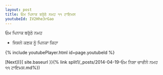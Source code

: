 ```yaml
---
layout: post
title: ਓਮ ਪਿਨਾਕ ਬਰੁੱਠੇ ਨਮਹ ੧੧ ਟਾਇਮਸ
youtubeId: IV2Hhe3rGao
---
```

 
 
 ਓਮ ਪਿਨਾਕ ਬਰੁੱਠੇ ਨਮਹ  
 
 -  ਜਿਸਨੇ ਕਣਕ ਨੂੰ ਪਿਨਕਾ ਕਿਹਾ 
 
  
 
  
 
 
 
 
 
 


{% include youtubePlayer.html id=page.youtubeId %}
 
[Next]({{ site.baseurl }}{% link  split1/_posts/2014-04-19-ਓਮ ਨਿਸ਼ਾ ਚਾਰੀਨੇ ਨਮਹ ੧੧ ਟਾਇਮਸ.md%})
 
